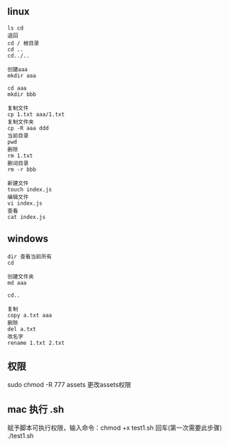 ## linux
```
ls cd 
退回
cd / 根目录
cd ..
cd../..

创建aaa
mkdir aaa

cd aaa
mkdir bbb

复制文件
cp 1.txt aaa/1.txt
复制文件夹
cp -R aaa ddd
当前目录
pwd
删除
rm 1.txt
删词目录
rm -r bbb

新建文件
touch index.js
编辑文件
vi index.js
查看
cat index.js
```

## windows
```
dir 查看当前所有
cd

创建文件夹
md aaa

cd..

复制
copy a.txt aaa
删除
del a.txt
改名字
rename 1.txt 2.txt

```

## 权限
sudo chmod -R 777 assets   更改assets权限 

## mac 执行 .sh
赋予脚本可执行权限，输入命令：chmod +x test1.sh 回车(第一次需要此步骤)
./test1.sh
